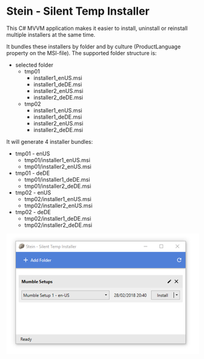# Stein - Silent Temp Installer

This C# MVVM application makes it easier to install, uninstall or reinstall multiple installers at the same time.

It bundles these installers by folder and by culture (ProductLanguage property on the MSI-file).
The supported folder structure is:

- selected folder
  - tmp01
    - installer1_enUS.msi
    - installer1_deDE.msi
    - installer2_enUS.msi
    - installer2_deDE.msi
  - tmp02
    - installer1_enUS.msi
    - installer1_deDE.msi
    - installer2_enUS.msi
    - installer2_deDE.msi
   
It will generate 4 installer bundles: 
- tmp01 - enUS 
  - tmp01/installer1_enUS.msi
  - tmp01/installer2_enUS.msi
- tmp01 - deDE
  - tmp01/installer1_deDE.msi
  - tmp01/installer2_deDE.msi
- tmp02 - enUS
  - tmp02/installer1_enUS.msi
  - tmp02/installer2_enUS.msi
- tmp02 - deDE
  - tmp02/installer1_deDE.msi
  - tmp02/installer2_deDE.msi

![Screenshot](Docs/Screenshot.png)